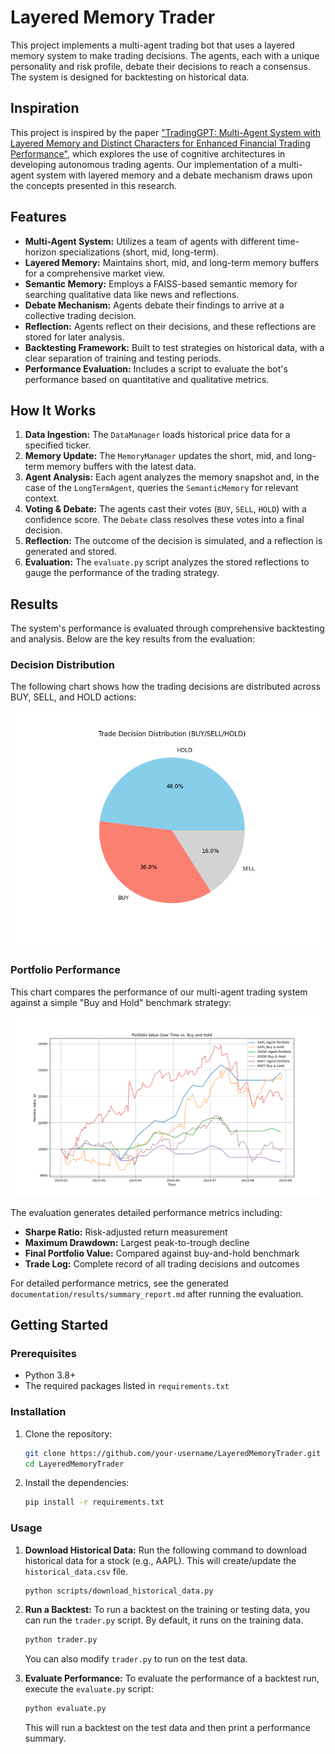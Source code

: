 # Layered Memory Trader

This project implements a multi-agent trading bot that uses a layered memory system to make trading decisions. The agents, each with a unique personality and risk profile, debate their decisions to reach a consensus. The system is designed for backtesting on historical data.

## Inspiration

This project is inspired by the paper ["TradingGPT: Multi-Agent System with Layered Memory and Distinct Characters for Enhanced Financial Trading Performance"](https://arxiv.org/abs/2309.03736), which explores the use of cognitive architectures in developing autonomous trading agents. Our implementation of a multi-agent system with layered memory and a debate mechanism draws upon the concepts presented in this research.

## Features

- **Multi-Agent System:** Utilizes a team of agents with different time-horizon specializations (short, mid, long-term).
- **Layered Memory:** Maintains short, mid, and long-term memory buffers for a comprehensive market view.
- **Semantic Memory:** Employs a FAISS-based semantic memory for searching qualitative data like news and reflections.
- **Debate Mechanism:** Agents debate their findings to arrive at a collective trading decision.
- **Reflection:** Agents reflect on their decisions, and these reflections are stored for later analysis.
- **Backtesting Framework:** Built to test strategies on historical data, with a clear separation of training and testing periods.
- **Performance Evaluation:** Includes a script to evaluate the bot's performance based on quantitative and qualitative metrics.

## How It Works

1.  **Data Ingestion:** The `DataManager` loads historical price data for a specified ticker.
2.  **Memory Update:** The `MemoryManager` updates the short, mid, and long-term memory buffers with the latest data.
3.  **Agent Analysis:** Each agent analyzes the memory snapshot and, in the case of the `LongTermAgent`, queries the `SemanticMemory` for relevant context.
4.  **Voting & Debate:** The agents cast their votes (`BUY`, `SELL`, `HOLD`) with a confidence score. The `Debate` class resolves these votes into a final decision.
5.  **Reflection:** The outcome of the decision is simulated, and a reflection is generated and stored.
6.  **Evaluation:** The `evaluate.py` script analyzes the stored reflections to gauge the performance of the trading strategy.

## Results

The system's performance is evaluated through comprehensive backtesting and analysis. Below are the key results from the evaluation:

### Decision Distribution

The following chart shows how the trading decisions are distributed across BUY, SELL, and HOLD actions:

![Decision Distribution](documentation/results/decision_distribution_pie_chart.png)

### Portfolio Performance

This chart compares the performance of our multi-agent trading system against a simple "Buy and Hold" benchmark strategy:

![Portfolio Performance](documentation/results/portfolio_performance.png)

The evaluation generates detailed performance metrics including:
- **Sharpe Ratio:** Risk-adjusted return measurement
- **Maximum Drawdown:** Largest peak-to-trough decline
- **Final Portfolio Value:** Compared against buy-and-hold benchmark
- **Trade Log:** Complete record of all trading decisions and outcomes

For detailed performance metrics, see the generated `documentation/results/summary_report.md` after running the evaluation.

## Getting Started

### Prerequisites

- Python 3.8+
- The required packages listed in `requirements.txt`

### Installation

1.  Clone the repository:
    ```bash
    git clone https://github.com/your-username/LayeredMemoryTrader.git
    cd LayeredMemoryTrader
    ```
2.  Install the dependencies:
    ```bash
    pip install -r requirements.txt
    ```

### Usage

1.  **Download Historical Data:**
    Run the following command to download historical data for a stock (e.g., AAPL). This will create/update the `historical_data.csv` file.
    ```bash
    python scripts/download_historical_data.py
    ```

2.  **Run a Backtest:**
    To run a backtest on the training or testing data, you can run the `trader.py` script. By default, it runs on the training data.
    ```bash
    python trader.py
    ```
    You can also modify `trader.py` to run on the test data.

3.  **Evaluate Performance:**
    To evaluate the performance of a backtest run, execute the `evaluate.py` script:
    ```bash
    python evaluate.py
    ```
    This will run a backtest on the test data and then print a performance summary.
